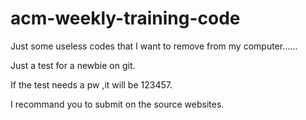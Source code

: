 # acm-weekly-training-code
Just some useless codes that I want to remove from my computer……

Just a test for a newbie on git.

If the test needs a pw ,it will be 123457.

I recommand you to submit on the source websites.
